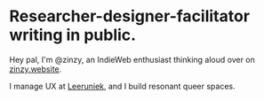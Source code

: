 # Researcher-designer-facilitator writing in public.

Hey pal, I'm @zinzy, an IndieWeb enthusiast thinking aloud over on [zinzy.website](https://zinzy.website).

I manage UX at [Leeruniek](https://leeruniek.nl), and I build resonant queer spaces.
<!---
zinzy/zinzy is a ✨ special ✨ repository because its `README.md` (this file) appears on your GitHub profile.
You can click the Preview link to take a look at your changes.
--->
